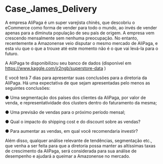 # Case_James_Delivery

A empresa AliPaga é um super varejista chinês, que descobriu o eCommerce como forma de vender para
todo o mundo, ao invés de vender apenas para a diminuta população de seu país de origem. A empresa
vem crescendo mensalmente sem nenhuma preocupação. No entanto, recentemente a Amazonense veio
disputar o mesmo mercado de AliPaga, e esta viu que o que a trouxe até este momento não é o que vai
levá-la para o futuro. 


A AliPaga te disponibilizou seu banco de dados (disponível em
https://www.kaggle.com/jr2ngb/superstore-data )


E você terá 7 dias para apresentar suas conclusões para a diretoria da AliPaga. Há uma expectativa
de que sejam apresentadas pelo menos as seguintes conclusões:

● Uma segmentação dos países dos clientes da AliPaga, por valor de venda, e representatividade
dos clusters dentro do faturamento da mesma;

● Uma previsão de vendas para o próximo período mensal;

● Qual o impacto do shipping cost e do discount sobre as vendas?

● Para aumentar as vendas, em qual você recomendaria investir?


Além disso, qualquer análise relevante de tendências, segmentação etc., que venha a ser feita para que a
diretoria possa manter as altíssimas taxas de crescimento da AliPaga, será considerada para sua análise
de desempenho e ajudará a queimar a Amazonense no mercado.

